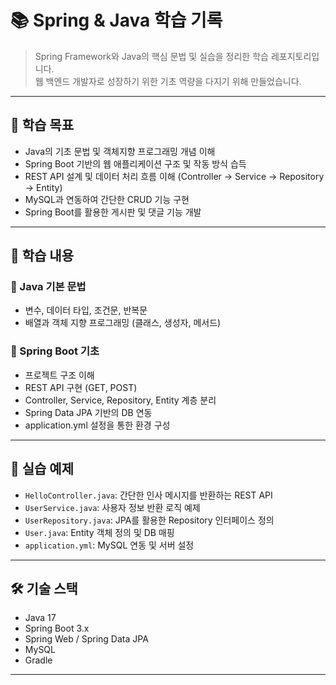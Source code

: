 # 📚 Spring & Java 학습 기록

> Spring Framework와 Java의 핵심 문법 및 실습을 정리한 학습 레포지토리입니다.  
> 웹 백엔드 개발자로 성장하기 위한 기초 역량을 다지기 위해 만들었습니다.

---

## 🎯 학습 목표

- Java의 기초 문법 및 객체지향 프로그래밍 개념 이해
- Spring Boot 기반의 웹 애플리케이션 구조 및 작동 방식 습득
- REST API 설계 및 데이터 처리 흐름 이해 (Controller → Service → Repository → Entity)
- MySQL과 연동하여 간단한 CRUD 기능 구현
- Spring Boot를 활용한 게시판 및 댓글 기능 개발
---

## 📌 학습 내용

### 🔸 Java 기본 문법
- 변수, 데이터 타입, 조건문, 반복문
- 배열과 객체 지향 프로그래밍 (클래스, 생성자, 메서드)

### 🔸 Spring Boot 기초
- 프로젝트 구조 이해
- REST API 구현 (GET, POST)
- Controller, Service, Repository, Entity 계층 분리
- Spring Data JPA 기반의 DB 연동
- application.yml 설정을 통한 환경 구성

---

## 🧪 실습 예제

- `HelloController.java`: 간단한 인사 메시지를 반환하는 REST API
- `UserService.java`: 사용자 정보 반환 로직 예제
- `UserRepository.java`: JPA를 활용한 Repository 인터페이스 정의
- `User.java`: Entity 객체 정의 및 DB 매핑
- `application.yml`: MySQL 연동 및 서버 설정

---

## 🛠 기술 스택

- Java 17
- Spring Boot 3.x
- Spring Web / Spring Data JPA
- MySQL
- Gradle

---

